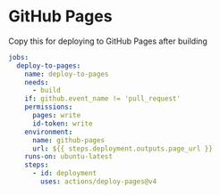 # GitHub Pages

Copy this for deploying to GitHub Pages after building
```yaml
jobs:
  deploy-to-pages:
    name: deploy-to-pages
    needs:
      - build
    if: github.event_name != 'pull_request'
    permissions:
      pages: write
      id-token: write
    environment:
      name: github-pages
      url: ${{ steps.deployment.outputs.page_url }}
    runs-on: ubuntu-latest
    steps:
      - id: deployment
        uses: actions/deploy-pages@v4
```
